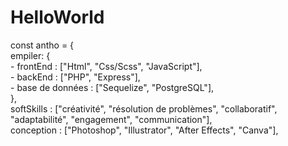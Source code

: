 # HelloWorld

const antho = {  
     empiler: {  
           - frontEnd : ["Html", "Css/Scss", "JavaScript"],  
           - backEnd : ["PHP", "Express"],  
           - base de données : ["Sequelize", "PostgreSQL"],  
     },  
      softSkills : ["créativité", "résolution de problèmes", "collaboratif", "adaptabilité", "engagement", "communication"],  
      conception : ["Photoshop", "Illustrator", "After Effects", "Canva"],
